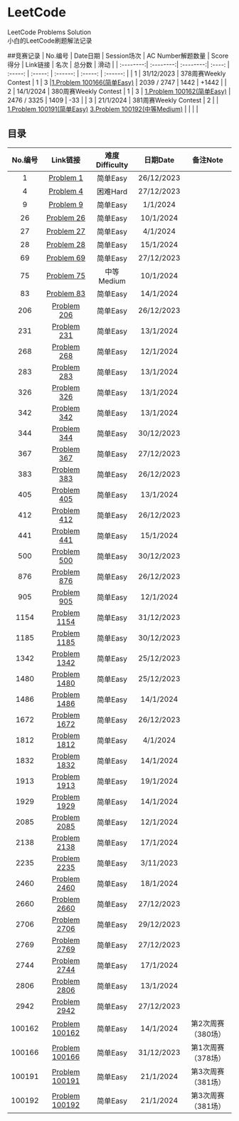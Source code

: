 # LeetCode
LeetCode Problems Solution  
小白的LeetCode刷题解法记录  

##竞赛记录
| No.编号 | Date日期 | Session场次 | AC Number解题数量 | Score得分 | Link链接 | 名次 | 总分数 | 滑动 |
| :--------:| :--------:| :--------:| :----: | :-----: | :-----: | :------: | :-----: | :------: |
| 1 | 31/12/2023 | 378周赛Weekly Contest | 1 | 3 |[1.Problem 100166(简单Easy)](https://github.com/a-programmer-cat/LeetCode/tree/main/Easy/Problem100166) | 2039 / 2747 | 1442 | +1442 |
| 2 | 14/1/2024 | 380周赛Weekly Contest | 1 | 3 | [1.Problem 100162(简单Easy)](https://github.com/a-programmer-cat/LeetCode/tree/main/Easy/Problem100162) | 2476 / 3325 | 1409 | -33 |
| 3 | 21/1/2024 | 381周赛Weekly Contest | 2 |  | [1.Problem 100191(简单Easy)](https://github.com/a-programmer-cat/LeetCode/tree/main/Easy/Problem100191) [3.Problem 100192(中等Medium)](https://github.com/a-programmer-cat/LeetCode/tree/main/Easy/Problem100192) |  |  |  |

## 目录  
| No.编号 | Link链接 | 难度Difficulty | 日期Date | 备注Note |
| :--------:| :--------:| :----: | :-----: | :------: |
| 1 | [Problem 1](https://github.com/a-programmer-cat/LeetCode/tree/main/Easy/Problem1) | 简单Easy | 26/12/2023 |  |
| 4 | [Problem 4](https://github.com/a-programmer-cat/LeetCode/tree/main/Easy/Problem4) | 困难Hard | 27/12/2023 |  |
| 9 | [Problem 9](https://github.com/a-programmer-cat/LeetCode/tree/main/Easy/Problem9) | 简单Easy | 1/1/2024 |  |
| 26 | [Problem 26](https://github.com/a-programmer-cat/LeetCode/tree/main/Easy/Problem26) | 简单Easy | 10/1/2024 |  |
| 27 | [Problem 27](https://github.com/a-programmer-cat/LeetCode/tree/main/Easy/Problem27) | 简单Easy | 4/1/2024 |  |
| 28 | [Problem 28](https://github.com/a-programmer-cat/LeetCode/tree/main/Easy/Problem28) | 简单Easy | 15/1/2024 |  |
| 69 | [Problem 69](https://github.com/a-programmer-cat/LeetCode/tree/main/Easy/Problem69)  | 简单Easy | 27/12/2023 |  |
| 75 | [Problem 75](https://github.com/a-programmer-cat/LeetCode/tree/main/Medium/Problem75)  | 中等Medium | 10/1/2024 |  |
| 83 | [Problem 83](https://github.com/a-programmer-cat/LeetCode/tree/main/Easy/Problem83)  | 简单Easy | 14/1/2024 |  |
| 206 | [Problem 206](https://github.com/a-programmer-cat/LeetCode/tree/main/Easy/Problem206)  | 简单Easy | 26/12/2023 |  |
| 231 | [Problem 231](https://github.com/a-programmer-cat/LeetCode/tree/main/Easy/Problem231)  | 简单Easy | 13/1/2024 |  |
| 268 | [Problem 268](https://github.com/a-programmer-cat/LeetCode/tree/main/Easy/Problem268)  | 简单Easy | 12/1/2024 |  |
| 283 | [Problem 283](https://github.com/a-programmer-cat/LeetCode/tree/main/Easy/Problem283)  | 简单Easy | 13/1/2024 |  |
| 326 | [Problem 326](https://github.com/a-programmer-cat/LeetCode/tree/main/Easy/Problem326)  | 简单Easy | 13/1/2024 |  |
| 342 | [Problem 342](https://github.com/a-programmer-cat/LeetCode/tree/main/Easy/Problem342)  | 简单Easy | 13/1/2024 |  |
| 344 | [Problem 344](https://github.com/a-programmer-cat/LeetCode/tree/main/Easy/Problem344)  | 简单Easy | 30/12/2023 |  |
| 367 | [Problem 367](https://github.com/a-programmer-cat/LeetCode/tree/main/Easy/Problem367)  | 简单Easy | 27/12/2023 |  |
| 383 | [Problem 383](https://github.com/a-programmer-cat/LeetCode/tree/main/Easy/Problem383)  | 简单Easy | 26/12/2023 |  |
| 405 | [Problem 405](https://github.com/a-programmer-cat/LeetCode/tree/main/Easy/Problem405) | 简单Easy | 13/1/2024 |  |
| 412 | [Problem 412](https://github.com/a-programmer-cat/LeetCode/tree/main/Easy/Problem412) | 简单Easy | 26/12/2023 |  |
| 441 | [Problem 441](https://github.com/a-programmer-cat/LeetCode/tree/main/Easy/Problem441) | 简单Easy | 15/1/2024 |  |
| 500 | [Problem 500](https://github.com/a-programmer-cat/LeetCode/tree/main/Easy/Problem500)  | 简单Easy | 30/12/2023 |  |
| 876 | [Problem 876](https://github.com/a-programmer-cat/LeetCode/tree/main/Easy/Problem876)  | 简单Easy | 26/12/2023 |
| 905 | [Problem 905](https://github.com/a-programmer-cat/LeetCode/tree/main/Easy/Problem905)  | 简单Easy | 12/1/2024 |
| 1154 | [Problem 1154](https://github.com/a-programmer-cat/LeetCode/tree/main/Easy/Problem1154)  | 简单Easy | 31/12/2023 |  |
| 1185 | [Problem 1185](https://github.com/a-programmer-cat/LeetCode/tree/main/Easy/Problem1185)  | 简单Easy | 30/12/2023 |  |
| 1342 | [Problem 1342](https://github.com/a-programmer-cat/LeetCode/tree/main/Easy/Problem1342)  | 简单Easy | 25/12/2023 |  |
| 1480 | [Problem 1480](https://github.com/a-programmer-cat/LeetCode/tree/main/Easy/Problem1480)  | 简单Easy | 25/12/2023 |  |
| 1486 | [Problem 1486](https://github.com/a-programmer-cat/LeetCode/tree/main/Easy/Problem1486)  | 简单Easy | 14/1/2024 |  |
| 1672 | [Problem 1672](https://github.com/a-programmer-cat/LeetCode/tree/main/Easy/Problem1672)  | 简单Easy | 26/12/2023 |  |
| 1812 | [Problem 1812](https://github.com/a-programmer-cat/LeetCode/tree/main/Easy/Problem1812)  | 简单Easy | 4/1/2024 |  |
| 1832 | [Problem 1832](https://github.com/a-programmer-cat/LeetCode/tree/main/Easy/Problem1832)  | 简单Easy | 14/1/2024 |  |
| 1913 | [Problem 1913](https://github.com/a-programmer-cat/LeetCode/tree/main/Easy/Problem1913)  | 简单Easy | 19/1/2024 |  |
| 1929 | [Problem 1929](https://github.com/a-programmer-cat/LeetCode/tree/main/Easy/Problem1929)  | 简单Easy | 14/1/2024 |  |
| 2085 | [Problem 2085](https://github.com/a-programmer-cat/LeetCode/tree/main/Easy/Problem2085)  | 简单Easy | 12/1/2024 |  |
| 2138 | [Problem 2138](https://github.com/a-programmer-cat/LeetCode/tree/main/Easy/Problem2138)  | 简单Easy | 17/1/2024 |  |
| 2235 | [Problem 2235](https://github.com/a-programmer-cat/LeetCode/tree/main/Easy/Problem2235)  | 简单Easy | 3/11/2023 |  |
| 2460 | [Problem 2460](https://github.com/a-programmer-cat/LeetCode/tree/main/Easy/Problem2460)  | 简单Easy | 18/1/2024 |  |
| 2660 | [Problem 2660](https://github.com/a-programmer-cat/LeetCode/tree/main/Easy/Problem2660)  | 简单Easy | 27/12/2023 |  |
| 2706 | [Problem 2706](https://github.com/a-programmer-cat/LeetCode/tree/main/Easy/Problem2706)  | 简单Easy | 29/12/2023 |  |
| 2769 | [Problem 2769](https://github.com/a-programmer-cat/LeetCode/tree/main/Easy/Problem2769)  | 简单Easy | 27/12/2023 |  |
| 2744 | [Problem 2744](https://github.com/a-programmer-cat/LeetCode/tree/main/Easy/Problem2744)  | 简单Easy | 17/1/2024 |  |
| 2806 | [Problem 2806](https://github.com/a-programmer-cat/LeetCode/tree/main/Easy/Problem2806)  | 简单Easy | 13/1/2024 |  |
| 2942 | [Problem 2942](https://github.com/a-programmer-cat/LeetCode/tree/main/Easy/Problem2942)  | 简单Easy | 27/12/2023 |  |
| 100162 | [Problem 100162](https://github.com/a-programmer-cat/LeetCode/tree/main/Easy/Problem100162)  | 简单Easy | 14/1/2024 | 第2次周赛（380场） |
| 100166 | [Problem 100166](https://github.com/a-programmer-cat/LeetCode/tree/main/Easy/Problem100166)  | 简单Easy | 31/12/2023 | 第1次周赛（378场） |
| 100191 | [Problem 100191](https://github.com/a-programmer-cat/LeetCode/tree/main/Easy/Problem100191)  | 简单Easy | 21/1/2024 | 第3次周赛（381场） |
| 100192 | [Problem 100192](https://github.com/a-programmer-cat/LeetCode/tree/main/Easy/Problem100192)  | 简单Easy | 21/1/2024 | 第3次周赛（381场） |

